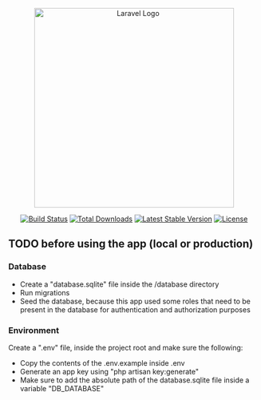 <p align="center"><a href="https://laravel.com" target="_blank"><img src="https://raw.githubusercontent.com/laravel/art/master/logo-lockup/5%20SVG/2%20CMYK/1%20Full%20Color/laravel-logolockup-cmyk-red.svg" width="400" alt="Laravel Logo"></a></p>

<p align="center">
<a href="https://github.com/laravel/framework/actions"><img src="https://github.com/laravel/framework/workflows/tests/badge.svg" alt="Build Status"></a>
<a href="https://packagist.org/packages/laravel/framework"><img src="https://img.shields.io/packagist/dt/laravel/framework" alt="Total Downloads"></a>
<a href="https://packagist.org/packages/laravel/framework"><img src="https://img.shields.io/packagist/v/laravel/framework" alt="Latest Stable Version"></a>
<a href="https://packagist.org/packages/laravel/framework"><img src="https://img.shields.io/packagist/l/laravel/framework" alt="License"></a>
</p>

## TODO before using the app (local or production)

### Database

- Create a "database.sqlite" file inside the /database directory
- Run migrations
- Seed the database, because this app used some roles that need to be present in the database for authentication and authorization purposes

### Environment

Create a ".env" file, inside the project root and make sure the following:

- Copy the contents of the .env.example inside .env
- Generate an app key using "php artisan key:generate"
- Make sure to add the absolute path of the database.sqlite file inside a variable "DB\_DATABASE"
